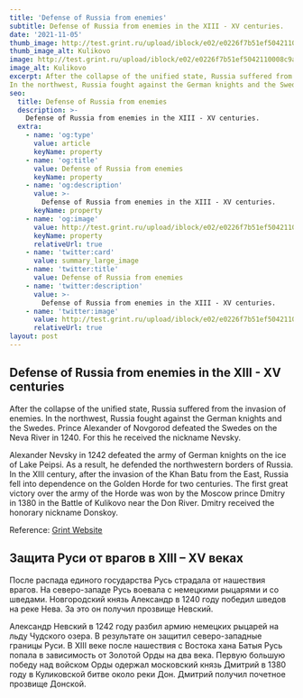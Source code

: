 ```yaml
---
title: 'Defense of Russia from enemies'
subtitle: Defense of Russia from enemies in the XIII - XV centuries.
date: '2021-11-05'
thumb_image: http://test.grint.ru/upload/iblock/e02/e0226f7b51ef5042110008c9adc0e949.png
thumb_image_alt: Kulikovo
image: http://test.grint.ru/upload/iblock/e02/e0226f7b51ef5042110008c9adc0e949.png
image_alt: Kulikovo
excerpt: After the collapse of the unified state, Russia suffered from the invasion of enemies.
In the northwest, Russia fought against the German knights and the Swedes.
seo:
  title: Defense of Russia from enemies
  description: >-
    Defense of Russia from enemies in the XIII - XV centuries.
  extra:
    - name: 'og:type'
      value: article
      keyName: property
    - name: 'og:title'
      value: Defense of Russia from enemies
      keyName: property
    - name: 'og:description'
      value: >-
        Defense of Russia from enemies in the XIII - XV centuries.
      keyName: property
    - name: 'og:image'
      value: http://test.grint.ru/upload/iblock/e02/e0226f7b51ef5042110008c9adc0e949.png
      keyName: property
      relativeUrl: true
    - name: 'twitter:card'
      value: summary_large_image
    - name: 'twitter:title'
      value: Defense of Russia from enemies
    - name: 'twitter:description'
      value: >-
        Defense of Russia from enemies in the XIII - XV centuries.
    - name: 'twitter:image'
      value: http://test.grint.ru/upload/iblock/e02/e0226f7b51ef5042110008c9adc0e949.png
      relativeUrl: true
layout: post
---
```


## Defense of Russia from enemies in the XIII - XV centuries

After the collapse of the unified state, Russia suffered from the invasion of enemies.
In the northwest, Russia fought against the German knights and the Swedes. Prince Alexander of Novgorod defeated the Swedes on the Neva River in 1240. For this he received the nickname Nevsky.

Alexander Nevsky in 1242 defeated the army of German knights on the ice of Lake Peipsi. As a result, he defended the northwestern borders of Russia.
In the XIII century, after the invasion of the Khan Batu from the East, Russia fell into dependence on the Golden Horde for two centuries. The first great victory over the army of the Horde was won by the Moscow prince Dmitry in 1380 in the Battle of Kulikovo near the Don River. Dmitry received the honorary nickname Donskoy.


Reference: [Grint Website][1]

[1]: http://test.grint.ru/study/kursi-istorii-na-uzbekskom/4776/


## Защита Руси от врагов в XIII – XV веках

После распада единого государства Русь страдала от нашествия врагов.
На северо-западе Русь воевала с немецкими рыцарями и со шведами. Новгородский князь Александр в 1240 году победил шведов на реке Нева. За это он получил прозвище Невский.

Александр Невский в 1242 году разбил армию немецких рыцарей на льду Чудского озера. В результате он защитил северо-западные границы Руси.
В XIII веке после нашествия с Востока хана Батыя Русь попала в зависимость от Золотой Орды на два века. Первую большую победу над войском Орды одержал московский князь Дмитрий в 1380 году в Куликовской битве около реки Дон. Дмитрий получил почетное прозвище Донской.